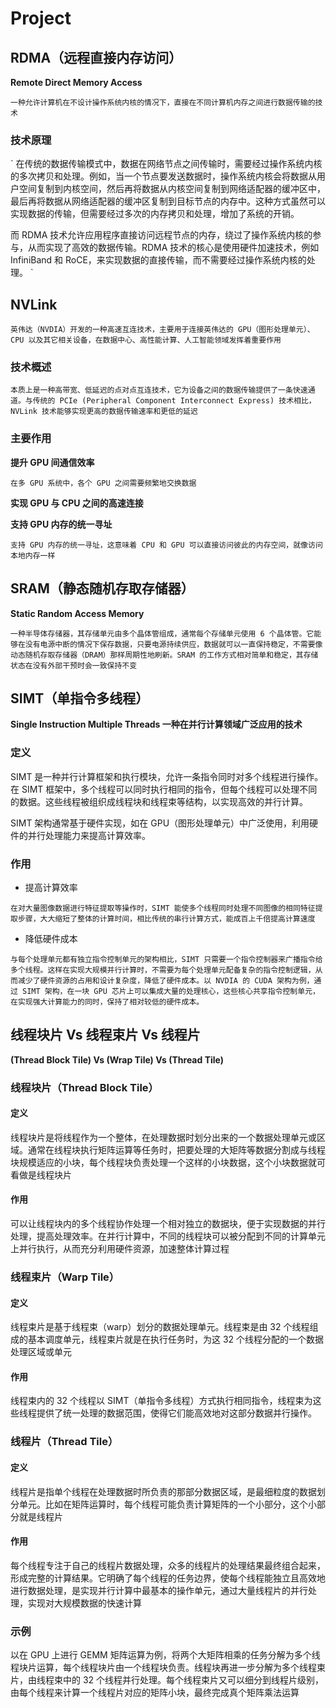 # Project

## RDMA（远程直接内存访问）

**Remote Direct Memory Access**

`
一种允许计算机在不设计操作系统内核的情况下，直接在不同计算机内存之间进行数据传输的技术
`

### 技术原理

`
在传统的数据传输模式中，数据在网络节点之间传输时，需要经过操作系统内核的多次拷贝和处理。例如，当一个节点要发送数据时，操作系统内核会将数据从用户空间复制到内核空间，然后再将数据从内核空间复制到网络适配器的缓冲区中，最后再将数据从网络适配器的缓冲区复制到目标节点的内存中。这种方式虽然可以实现数据的传输，但需要经过多次的内存拷贝和处理，增加了系统的开销。

而 RDMA 技术允许应用程序直接访问远程节点的内存，绕过了操作系统内核的参与，从而实现了高效的数据传输。RDMA 技术的核心是使用硬件加速技术，例如 InfiniBand 和 RoCE，来实现数据的直接传输，而不需要经过操作系统内核的处理。
`

## NVLink

`
英伟达（NVDIA）开发的一种高速互连技术，主要用于连接英伟达的 GPU（图形处理单元）、CPU 以及其它相关设备，在数据中心、高性能计算、人工智能领域发挥着重要作用
`

### 技术概述

`
本质上是一种高带宽、低延迟的点对点互连技术，它为设备之间的数据传输提供了一条快速通道。与传统的 PCIe (Peripheral Component Interconnect Express) 技术相比，NVLink 技术能够实现更高的数据传输速率和更低的延迟
`

### 主要作用

**提升 GPU 间通信效率**

`
在多 GPU 系统中，各个 GPU 之间需要频繁地交换数据
`

**实现 GPU 与 CPU 之间的高速连接**

**支持 GPU 内存的统一寻址**

`
支持 GPU 内存的统一寻址，这意味着 CPU 和 GPU 可以直接访问彼此的内存空间，就像访问本地内存一样
`


## SRAM（静态随机存取存储器）

**Static Random Access Memory**

`
一种半导体存储器，其存储单元由多个晶体管组成，通常每个存储单元使用 6 个晶体管。它能够在没有电源中断的情况下保存数据，只要电源持续供应，数据就可以一直保持稳定，不需要像动态随机存取存储器（DRAM）那样周期性地刷新。SRAM 的工作方式相对简单和稳定，其存储状态在没有外部干预时会一致保持不变
`

## SIMT（单指令多线程）

**Single Instruction Multiple Threads 一种在并行计算领域广泛应用的技术**

### 定义

SIMT 是一种并行计算框架和执行模块，允许一条指令同时对多个线程进行操作。在 SIMT 框架中，多个线程可以同时执行相同的指令，但每个线程可以处理不同的数据。这些线程被组织成线程块和线程束等结构，以实现高效的并行计算。

SIMT 架构通常基于硬件实现，如在 GPU（图形处理单元）中广泛使用，利用硬件的并行处理能力来提高计算效率。

### 作用

- 提高计算效率

`
在对大量图像数据进行特征提取等操作时，SIMT 能使多个线程同时处理不同图像的相同特征提取步骤，大大缩短了整体的计算时间，相比传统的串行计算方式，能成百上千倍提高计算速度
`

- 降低硬件成本

`
与每个处理单元都有独立指令控制单元的架构相比，SIMT 只需要一个指令控制器来广播指令给多个线程。这样在实现大规模并行计算时，不需要为每个处理单元配备复杂的指令控制逻辑，从而减少了硬件资源的占用和设计复杂度，降低了硬件成本。以 NVDIA 的 CUDA 架构为例，通过 SIMT 架构，在一块 GPU 芯片上可以集成大量的处理核心，这些核心共享指令控制单元，在实现强大计算能力的同时，保持了相对较低的硬件成本。
`

## 线程块片 Vs 线程束片 Vs 线程片

**(Thread Block Tile) Vs (Wrap Tile) Vs (Thread Tile)**

### 线程块片（Thread Block Tile）

#### 定义

线程块片是将线程作为一个整体，在处理数据时划分出来的一个数据处理单元或区域。通常在线程块执行矩阵运算等任务时，把要处理的大矩阵等数据分割成与线程块规模适应的小块，每个线程块负责处理一个这样的小块数据，这个小块数据就可看做是线程块片

#### 作用

可以让线程块内的多个线程协作处理一个相对独立的数据块，便于实现数据的并行处理，提高处理效率。在并行计算中，不同的线程块可以被分配到不同的计算单元上并行执行，从而充分利用硬件资源，加速整体计算过程

### 线程束片（Warp Tile）

#### 定义

线程束片是基于线程束（warp）划分的数据处理单元。线程束是由 32 个线程组成的基本调度单元，线程束片就是在执行任务时，为这 32 个线程分配的一个数据处理区域或单元

#### 作用

线程束内的 32 个线程以 SIMT（单指令多线程）方式执行相同指令，线程束为这些线程提供了统一处理的数据范围，使得它们能高效地对这部分数据并行操作。

### 线程片（Thread Tile）

#### 定义

线程片是指单个线程在处理数据时所负责的那部分数据区域，是最细粒度的数据划分单元。比如在矩阵运算时，每个线程可能负责计算矩阵的一个小部分，这个小部分就是线程片

#### 作用

每个线程专注于自己的线程片数据处理，众多的线程片的处理结果最终组合起来，形成完整的计算结果。它明确了每个线程的任务边界，使每个线程能独立且高效地进行数据处理，是实现并行计算中最基本的操作单元，通过大量线程片的并行处理，实现对大规模数据的快速计算

### 示例

以在 GPU 上进行 GEMM 矩阵运算为例，将两个大矩阵相乘的任务分解为多个线程块片运算，每个线程块片由一个线程块负责。线程块再进一步分解为多个线程束片，由线程束中的 32 个线程并行处理。每个线程束片又可以细分到线程片级别，由每个线程来计算一个线程片对应的矩阵小块，最终完成真个矩阵乘法运算

